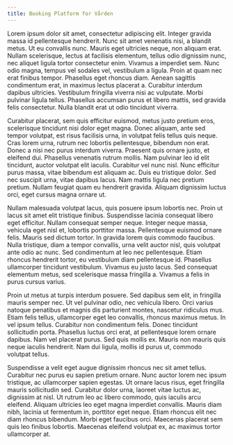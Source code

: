 ```yaml
---
title: Booking Platform for Vården
---
```


<p>
Lorem ipsum dolor sit amet, consectetur adipiscing elit. Integer gravida massa id pellentesque hendrerit. Nunc sit amet venenatis nisi, a blandit metus. Ut eu convallis nunc. Mauris eget ultricies neque, non aliquam erat. Nullam scelerisque, lectus at facilisis elementum, tellus odio dignissim nunc, nec aliquet ligula tortor consectetur enim. Vivamus a imperdiet sem. Nunc odio magna, tempus vel sodales vel, vestibulum a ligula. Proin at quam nec erat finibus tempor. Phasellus eget rhoncus diam. Aenean sagittis condimentum erat, in maximus lectus placerat a. Curabitur interdum dapibus ultricies. Vestibulum fringilla viverra nisi ac vulputate. Morbi pulvinar ligula tellus. Phasellus accumsan purus et libero mattis, sed gravida felis consectetur. Nulla blandit erat ut odio tincidunt viverra.
</p>
<p>
Curabitur placerat, sem quis efficitur euismod, metus justo pretium eros, scelerisque tincidunt nisi dolor eget magna. Donec aliquam, ante sed tempor volutpat, est risus facilisis urna, in volutpat felis tellus quis neque. Cras lorem urna, rutrum nec lobortis pellentesque, bibendum non erat. Donec a nisi nec purus interdum viverra. Praesent quis ornare justo, et eleifend dui. Phasellus venenatis rutrum mollis. Nam pulvinar leo id elit tincidunt, auctor volutpat elit iaculis. Curabitur vel nunc nisl. Nunc efficitur purus massa, vitae bibendum est aliquam ac. Duis eu tristique dolor. Sed nec suscipit urna, vitae dapibus lacus. Nam mattis ligula nec pretium pretium. Nullam feugiat quam eu hendrerit gravida. Aliquam dignissim luctus orci, eget cursus magna ornare ut.
</p>
<p>
Nullam malesuada volutpat lacus, quis posuere ipsum lobortis nec. Proin ut lacus sit amet elit tristique finibus. Suspendisse lacinia consequat libero eget efficitur. Nullam consequat semper neque. Integer neque massa, vehicula eget nisl et, lobortis porttitor massa. Pellentesque euismod ornare felis. Mauris sed dictum tortor. In gravida lorem quis commodo faucibus. Nulla tristique, diam a tempor convallis, urna velit auctor nisl, quis volutpat ante odio ac nunc. Sed condimentum at leo nec pellentesque. Etiam rhoncus hendrerit tortor, eu vestibulum diam pellentesque id. Phasellus ullamcorper tincidunt vestibulum. Vivamus eu justo lacus. Sed consequat elementum metus, sed scelerisque massa fringilla a. Vivamus a felis in purus cursus varius.
</p>
<p>
Proin ut metus at turpis interdum posuere. Sed dapibus sem elit, in fringilla mauris semper nec. Ut vel pulvinar odio, nec vehicula libero. Orci varius natoque penatibus et magnis dis parturient montes, nascetur ridiculus mus. Etiam felis tellus, ullamcorper eget leo convallis, rhoncus maximus metus. In vel ipsum tellus. Curabitur non condimentum felis. Donec tincidunt sollicitudin porta. Phasellus luctus orci erat, at pellentesque lorem ornare dapibus. Nam vel placerat purus. Sed quis mollis ex. Mauris non mauris quis neque iaculis hendrerit. Nam dui ligula, mollis id purus ut, commodo volutpat tellus.
</p>
<p>
Suspendisse a velit eget augue dignissim rhoncus nec sit amet tellus. Curabitur nec purus eu sapien pretium ornare. Nunc auctor lorem nec ipsum tristique, ac ullamcorper sapien egestas. Ut ornare lacus risus, eget fringilla mauris sollicitudin sed. Curabitur dolor urna, laoreet vitae luctus ac, dignissim at nisl. Ut rutrum leo ac libero commodo, quis iaculis arcu eleifend. Aliquam ultricies leo eget magna imperdiet convallis. Mauris diam nibh, lacinia ut fermentum in, porttitor eget neque. Etiam rhoncus elit nec diam rhoncus bibendum. Morbi eget faucibus orci. Maecenas placerat sem quis leo finibus lobortis. Maecenas eleifend volutpat ex, ac maximus tortor ullamcorper at.
</p>
